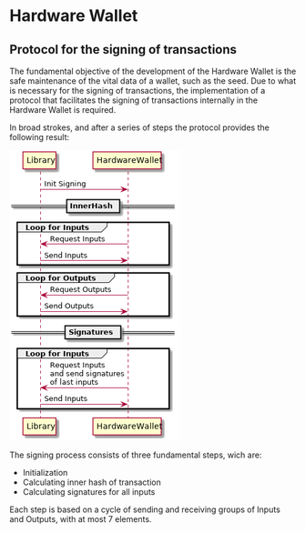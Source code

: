 
# Hardware Wallet

## Protocol for the signing of transactions

The fundamental objective of the development of the Hardware Wallet is the safe maintenance of the vital data of a wallet, such as the seed. Due to what is necessary for the signing of transactions, the implementation of a protocol that facilitates the signing of transactions internally in the Hardware Wallet is required.

In broad strokes, and after a series of steps the protocol provides the following result:

![long-transactions-intro](/_data/img/long-transaction-intro.png)

The signing process consists of three fundamental steps, wich are:

- Initialization
- Calculating inner hash of transaction
- Calculating signatures for all inputs

Each step is based on a cycle of sending and receiving groups of Inputs and Outputs, with at most 7 elements.